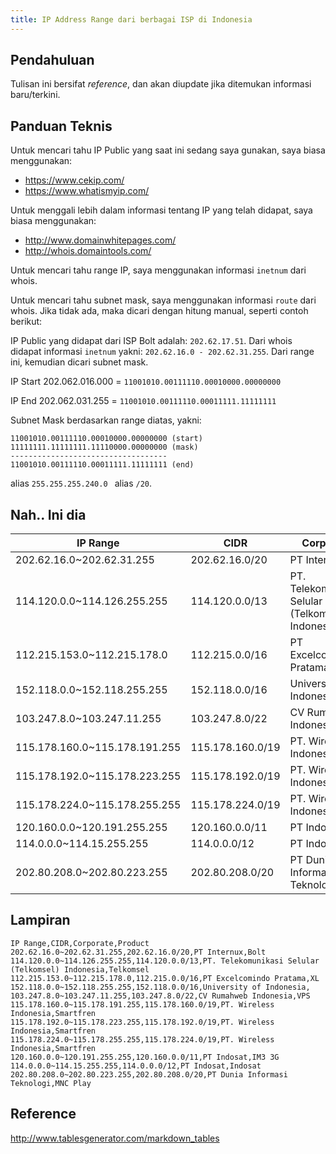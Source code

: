 ```yaml
---
title: IP Address Range dari berbagai ISP di Indonesia
---
```


## Pendahuluan

Tulisan ini bersifat *reference*, dan akan diupdate jika ditemukan informasi baru/terkini. 

## Panduan Teknis

Untuk mencari tahu IP Public yang saat ini sedang saya gunakan, saya biasa menggunakan:

 - https://www.cekip.com/
 - https://www.whatismyip.com/

Untuk menggali lebih dalam informasi tentang IP yang telah didapat, saya biasa menggunakan:

 - http://www.domainwhitepages.com/
 - http://whois.domaintools.com/
 
Untuk mencari tahu range IP, saya menggunakan informasi `inetnum` dari whois. 

Untuk mencari tahu subnet mask, saya menggunakan informasi `route` dari whois. Jika tidak ada, maka dicari dengan hitung manual, seperti contoh berikut:

IP Public yang didapat dari ISP Bolt adalah: `202.62.17.51`. Dari whois didapat informasi `inetnum` yakni: 
`202.62.16.0 - 202.62.31.255`. Dari range ini, kemudian dicari subnet mask.

IP Start 202.062.016.000 = `11001010.00111110.00010000.00000000`

IP End 202.062.031.255 = `11001010.00111110.00011111.11111111`

Subnet Mask berdasarkan range diatas, yakni:
```
11001010.00111110.00010000.00000000 (start)
11111111.11111111.11110000.00000000 (mask)
-----------------------------------
11001010.00111110.00011111.11111111 (end)
```
 alias `255.255.255.240.0 ` alias `/20`.
 
## Nah.. Ini dia

| IP Range                      | CIDR             | Corporate                                        | Product   |
|-------------------------------|------------------|--------------------------------------------------|-----------|
| 202.62.16.0~202.62.31.255     | 202.62.16.0/20   | PT Internux                                      | Bolt      |
| 114.120.0.0~114.126.255.255   | 114.120.0.0/13   | PT. Telekomunikasi Selular (Telkomsel) Indonesia | Telkomsel |
| 112.215.153.0~112.215.178.0   | 112.215.0.0/16   | PT Excelcomindo Pratama                          | XL        |
| 152.118.0.0~152.118.255.255   | 152.118.0.0/16   | University of Indonesia                          |           |
| 103.247.8.0~103.247.11.255    | 103.247.8.0/22   | CV Rumahweb Indonesia                            | VPS       |
| 115.178.160.0~115.178.191.255 | 115.178.160.0/19 | PT. Wireless Indonesia                           | Smartfren |
| 115.178.192.0~115.178.223.255 | 115.178.192.0/19 | PT. Wireless Indonesia                           | Smartfren |
| 115.178.224.0~115.178.255.255 | 115.178.224.0/19 | PT. Wireless Indonesia                           | Smartfren |
| 120.160.0.0~120.191.255.255   | 120.160.0.0/11   | PT Indosat                                       | IM3 3G    |
| 114.0.0.0~114.15.255.255      | 114.0.0.0/12     | PT Indosat                                       | Indosat   |
| 202.80.208.0~202.80.223.255   | 202.80.208.0/20  | PT Dunia Informasi Teknologi                     | MNC Play  |

## Lampiran

```
IP Range,CIDR,Corporate,Product
202.62.16.0~202.62.31.255,202.62.16.0/20,PT Internux,Bolt
114.120.0.0~114.126.255.255,114.120.0.0/13,PT. Telekomunikasi Selular (Telkomsel) Indonesia,Telkomsel
112.215.153.0~112.215.178.0,112.215.0.0/16,PT Excelcomindo Pratama,XL
152.118.0.0~152.118.255.255,152.118.0.0/16,University of Indonesia,
103.247.8.0~103.247.11.255,103.247.8.0/22,CV Rumahweb Indonesia,VPS
115.178.160.0~115.178.191.255,115.178.160.0/19,PT. Wireless Indonesia,Smartfren
115.178.192.0~115.178.223.255,115.178.192.0/19,PT. Wireless Indonesia,Smartfren
115.178.224.0~115.178.255.255,115.178.224.0/19,PT. Wireless Indonesia,Smartfren
120.160.0.0~120.191.255.255,120.160.0.0/11,PT Indosat,IM3 3G
114.0.0.0~114.15.255.255,114.0.0.0/12,PT Indosat,Indosat
202.80.208.0~202.80.223.255,202.80.208.0/20,PT Dunia Informasi Teknologi,MNC Play
```

## Reference

http://www.tablesgenerator.com/markdown_tables
